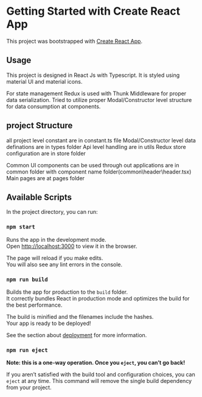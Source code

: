 # Getting Started with Create React App

This project was bootstrapped with [Create React App](https://github.com/facebook/create-react-app).

## Usage
This project is designed in React Js with Typescript.
It is styled using material UI and material icons.

For state management Redux is used with Thunk Middleware for proper data serialization. 
Tried to utilize proper Modal/Constructor level structure for data consumption at components.

## project Structure
all project level constant are in constant.ts file
Modal/Constructor level data definations are in types folder
Api level handling are in utils
Redux store configuration are in store folder

Common UI components can be used through out applications are in common folder with component name folder(common\header\header.tsx)
Main pages are at pages folder

## Available Scripts

In the project directory, you can run:

### `npm start`

Runs the app in the development mode.\
Open [http://localhost:3000](http://localhost:3000) to view it in the browser.

The page will reload if you make edits.\
You will also see any lint errors in the console.

### `npm run build`

Builds the app for production to the `build` folder.\
It correctly bundles React in production mode and optimizes the build for the best performance.

The build is minified and the filenames include the hashes.\
Your app is ready to be deployed!

See the section about [deployment](https://facebook.github.io/create-react-app/docs/deployment) for more information.

### `npm run eject`

**Note: this is a one-way operation. Once you `eject`, you can’t go back!**

If you aren’t satisfied with the build tool and configuration choices, you can `eject` at any time. This command will remove the single build dependency from your project.


